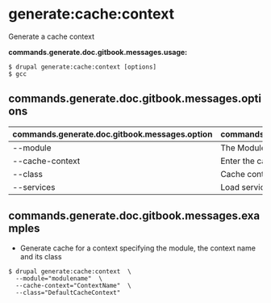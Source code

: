 # generate:cache:context
Generate a cache context

**commands.generate.doc.gitbook.messages.usage:**
```
$ drupal generate:cache:context [options]
$ gcc  
```

## commands.generate.doc.gitbook.messages.options
commands.generate.doc.gitbook.messages.option | commands.generate.doc.gitbook.messages.details
-------|-------------
--module | The Module name.
--cache-context | Enter the cache context name
--class | Cache context class name
--services | Load services from the container.

## commands.generate.doc.gitbook.messages.examples
* Generate cache for a context specifying the module, the context name and its class
```
$ drupal generate:cache:context  \
  --module="modulename"  \
  --cache-context="ContextName"  \
  --class="DefaultCacheContext"
```
